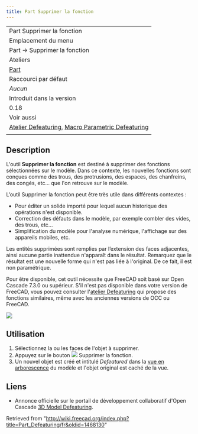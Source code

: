 ```yaml
---
title: Part Supprimer la fonction
---
```

|  |
| --- |
| Part Supprimer la fonction |
| Emplacement du menu |
| Part → Supprimer la fonction |
| Ateliers |
| [Part](/Part_Workbench/fr "Part Workbench/fr") |
| Raccourci par défaut |
| *Aucun* |
| Introduit dans la version |
| 0.18 |
| Voir aussi |
| [Atelier Defeaturing](/Defeaturing_Workbench/fr "Defeaturing Workbench/fr"), [Macro Parametric Defeaturing](/Macro_Parametric_Defeaturing/fr "Macro Parametric Defeaturing/fr") |
|  |

## Description

L'outil **Supprimer la fonction** est destiné à supprimer des fonctions sélectionnées sur le modèle. Dans ce contexte, les nouvelles fonctions sont conçues comme des trous, des protrusions, des espaces, des chanfreins, des congés, etc... que l'on retrouve sur le modèle.

L’outil Supprimer la fonction peut être très utile dans différents contextes :

* Pour éditer un solide importé pour lequel aucun historique des opérations n'est disponible.
* Correction des défauts dans le modèle, par exemple combler des vides, des trous, etc...
* Simplification du modèle pour l'analyse numérique, l'affichage sur des appareils mobiles, etc.

Les entités supprimées sont remplies par l’extension des faces adjacentes, ainsi aucune partie inattendue n'apparaît dans le résultat. Remarquez que le résultat est une nouvelle forme qui n'est pas liée à l'original. De ce fait, il est non paramétrique.

Pour être disponible, cet outil nécessite que FreeCAD soit basé sur Open Cascade 7.3.0 ou supérieur. S'il n'est pas disponible dans votre version de FreeCAD, vous pouvez consulter l'[atelier Defeaturing](/Defeaturing_Workbench/fr "Defeaturing Workbench/fr") qui propose des fonctions similaires, même avec les anciennes versions de OCC ou FreeCAD.

![](/images/Part_Defeaturing_example.png)

## Utilisation

1. Sélectionnez la ou les faces de l'objet à supprimer.
2. Appuyez sur le bouton ![](/images/Part_Defeaturing.svg) Supprimer la fonction.
3. Un nouvel objet est créé et intitulé *Defeatured* dans la [vue en arborescence](/Tree_view/fr "Tree view/fr") du modèle et l'objet original est caché de la vue.

## Liens

* Annonce officielle sur le portail de développement collaboratif d'Open Cascade [3D Model Defeaturing](https://dev.opencascade.org/index.php?q=node/1211).

Retrieved from "<http://wiki.freecad.org/index.php?title=Part_Defeaturing/fr&oldid=1468130>"